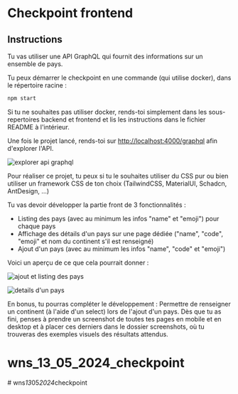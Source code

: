 # Checkpoint frontend

## Instructions

Tu vas utiliser une API GraphQL qui fournit des informations sur un ensemble de pays.

Tu peux démarrer le checkpoint en une commande (qui utilise docker), dans le répertoire racine :

```sh
npm start
```

Si tu ne souhaites pas utiliser docker, rends-toi simplement dans les sous-repertoires backend et frontend et lis les instructions dans le fichier README à l'intérieur.

Une fois le projet lancé, rends-toi sur [http://localhost:4000/graphql](http://localhost:4000/graphql) afin d'explorer l'API.

![explorer api graphql](https://github.com/WildCodeSchool/checkpoint-front-wns/blob/main/screenshots/example/exploring_graphql_api.png?raw=true)

Pour réaliser ce projet, tu peux si tu le souhaites utiliser du CSS pur ou bien utiliser un framework CSS de ton choix (TailwindCSS, MaterialUI, Schadcn, AntDesign, ...)

Tu vas devoir développer la partie front de 3 fonctionnalités :

- Listing des pays (avec au minimum les infos "name" et "emoji") pour chaque pays
- Affichage des détails d'un pays sur une page dédiée ("name", "code", "emoji" et nom du continent s'il est renseigné)
- Ajout d'un pays (avec au minimum les infos "name", "code" et "emoji")

Voici un aperçu de ce que cela pourrait donner :

![ajout et listing des pays](https://github.com/WildCodeSchool/checkpoint-front-wns/blob/main/screenshots/example/listing_add_desktop.png?raw=true)

![details d'un pays](https://github.com/WildCodeSchool/checkpoint-front-wns/blob/main/screenshots/example/country_details_desktop.png?raw=true)

En bonus, tu pourras compléter le développement :
Permettre de renseigner un continent (à l'aide d'un select) lors de l'ajout d'un pays.
Dès que tu as fini, penses à prendre un screenshot de toutes tes pages en mobile et en desktop et à placer ces derniers dans le dossier screenshots, où tu trouveras des exemples visuels des résultats attendus.
# wns_13_05_2024_checkpoint
#   w n s _ 1 3 _ 0 5 _ 2 0 2 4 _ c h e c k p o i n t  
 